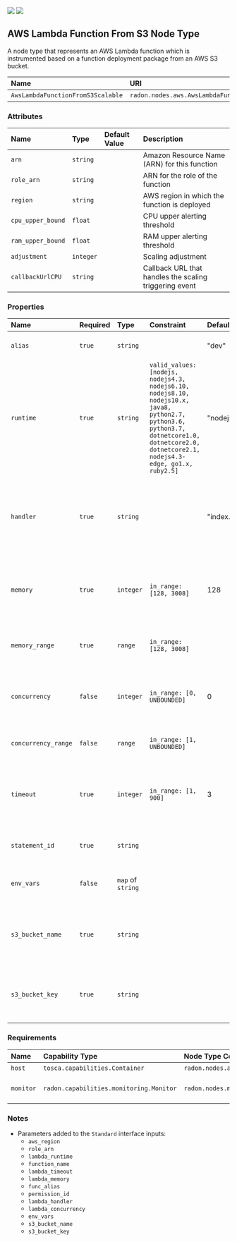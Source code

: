 ![](https://img.shields.io/badge/Status:-TESTING-yellow)
![](https://img.shields.io/badge/%20-DEPLOYABLE-blueviolet)

## AWS Lambda Function From S3 Node Type

A node type that represents an AWS Lambda function which is instrumented based on a function deployment package from an AWS S3 bucket.

| Name                              | URI                                               | Version | Derived From                    |
| :-------------------------------- | :------------------------------------------------ | :------ | :------------------------------ |
| `AwsLambdaFunctionFromS3Scalable` | `radon.nodes.aws.AwsLambdaFunctionFromS3Scalable` | 1.0.0   | `radon.nodes.abstract.Function` |

### Attributes

| Name              | Type      | Default Value | Description                                            |
| :---------------- | :-------- | :------------ | :----------------------------------------------------- |
| `arn`             | `string`  |               | Amazon Resource Name (ARN) for this function           |
| `role_arn`        | `string`  |               | ARN for the role of the function                       |
| `region`          | `string`  |               | AWS region in which the function is deployed           |
| `cpu_upper_bound` | `float`   |               | CPU upper alerting threshold                           |
| `ram_upper_bound` | `float`   |               | RAM upper alerting threshold                           |
| `adjustment`      | `integer` |               | Scaling adjustment                                     |
| `callbackUrlCPU`  | `string`  |               | Callback URL that handles the scaling triggering event |

### Properties

| Name                | Required | Type              | Constraint                                                                                                                                                                                   | Default Value   | Description                                                                        |
| :------------------ | :------- | :---------------- | :------------------------------------------------------------------------------------------------------------------------------------------------------------------------------------------- | :-------------- | :--------------------------------------------------------------------------------- |
| `alias`             | `true`   | `string`          |                                                                                                                                                                                              | "dev"           | Lambda function's alias                                                            |
| `runtime`           | `true`   | `string`          | `valid_values: [nodejs, nodejs4.3, nodejs6.10, nodejs8.10, nodejs10.x, java8, python2.7, python3.6, python3.7, dotnetcore1.0, dotnetcore2.0, dotnetcore2.1, nodejs4.3-edge, go1.x, ruby2.5]` | "nodejs"        | The identifier of the function's runtime                                           |
| `handler`           | `true`   | `string`          |                                                                                                                                                                                              | "index.handler" | The name of the method within your code that Lambda calls to execute your function |
| `memory`            | `true`   | `integer`         | `in_range: [128, 3008]`                                                                                                                                                                      | 128             | The amount of memory in megabytes that your function has access to                 |
| `memory_range`      | `true`   | `range`           | `in_range: [128, 3008]`                                                                                                                                                                      |                 | Range of function memory in MB to search                                           |
| `concurrency`       | `false`  | `integer`         | `in_range: [0, UNBOUNDED]`                                                                                                                                                                   | 0               | The amount of concurrency that your function has access to                         |
| `concurrency_range` | `false`  | `range`           | `in_range: [1, UNBOUNDED]`                                                                                                                                                                   |                 | Range of function concurrency to search                                            |
| `timeout`           | `true`   | `integer`         | `in_range: [1, 900]`                                                                                                                                                                         | 3               | The amount of time that Lambda allows a function to run before stopping it         |
| `statement_id`      | `true`   | `string`          |                                                                                                                                                                                              |                 | Lambda policy statement identifier                                                 |
| `env_vars`          | `false`  | `map` of `string` |                                                                                                                                                                                              |                 | The environment variables of the function                                          |
| `s3_bucket_name`    | `true`   | `string`          |                                                                                                                                                                                              |                 | The S3 bucket name containing the function package to be deployed                  |
| `s3_bucket_key`     | `true`   | `string`          |                                                                                                                                                                                              |                 | The S3 key aka. filename referencing the file to be deployed                       |

### Requirements

| Name      | Capability Type                         | Node Type Constraint                 | Relationship Type                                 | Occurrences      |
| :-------- | :-------------------------------------- | :----------------------------------- | :------------------------------------------------ | :--------------- |
| `host`    | `tosca.capabilities.Container`          | `radon.nodes.aws.AwsPlatform`        | `tosca.relationships.HostedOn`                    | [1, 1]           |
| `monitor` | `radon.capabilities.monitoring.Monitor` | `radon.nodes.monitoring.PushGateway` | `radon.relationships.monitoring.AWSIsMonitoredBy` | [ 0, UNBOUNDED ] |

### Notes

- Parameters added to the `Standard` interface inputs:
  - `aws_region`
  - `role_arn`
  - `lambda_runtime`
  - `function_name`
  - `lambda_timeout`
  - `lambda_memory`
  - `func_alias`
  - `permission_id`
  - `lambda_handler`
  - `lambda_concurrency`
  - `env_vars`
  - `s3_bucket_name`
  - `s3_bucket_key`
